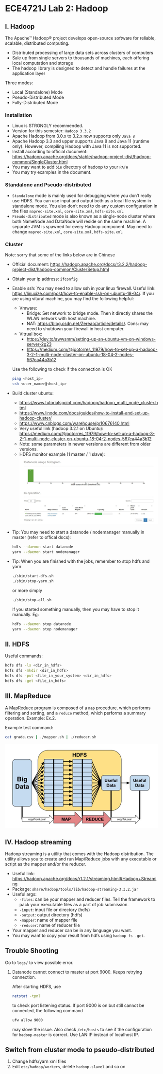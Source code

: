 # ECE4721J Lab 2: Hadoop

## I. Hadoop
The Apache™ Hadoop® project develops open-source software for reliable, scalable, distributed computing.

- Distributed processing of large data sets across clusters of computers
- Sale up from single servers to thousands of machines, each offering local computation and storage
- The hadoop library is designed to detect and handle failures at the application layer

Three modes:
- Local (Standalone) Mode
- Pseudo-Distributed Mode
- Fully-Distributed Mode

### Installation
- Linux is STRONGLY recommended.
- Version for this semester: `Hadoop 3.3.2`
- Apache Hadoop from 3.0.x to 3.2.x now supports only `Java 8`
- Apache Hadoop 3.3 and upper supports Java 8 and Java 11 (runtime only). However, compiling Hadoop with Java 11 is not supported.
- Install according to official document: https://hadoop.apache.org/docs/stable/hadoop-project-dist/hadoop-common/SingleCluster.html
- You may want to add `bin` directory of hadoop to your `PATH`
- You may try examples in the document.


### Standalone and Pseudo-distributed
- `Standalone` mode is mainly used for debugging where you don’t really use HDFS. You can use input and output both as a local file system in standalone mode. You also don’t need to do any custom configuration in the files `mapred-site.xml`, `core-site.xml`, `hdfs-site.xml`.
- `Pseudo-distributed` mode is also known as a single-node cluster where both NameNode and DataNode will reside on the same machine. A separate JVM is spawned for every Hadoop component. May need to change `mapred-site.xml`, `core-site.xml`, `hdfs-site.xml`.


### Cluster
Note: sorry that some of the links below are in Chinese
- Official document: https://hadoop.apache.org/docs/r3.2.2/hadoop-project-dist/hadoop-common/ClusterSetup.html
-  Obtain your ip address: `ifconfig`
-  Enable ssh: You may need to allow ssh in your linux firewall. Useful link: https://linuxize.com/post/how-to-enable-ssh-on-ubuntu-18-04/. If you are using vitural machine, you may find the following helpful:
   - Vmware:
      - Bridge: Set network to bridge mode. Then it directly shares the WLAN network with host machine.
      - NAT: https://blog.csdn.net/Zereao/article/details/. Cons: may need to shutdown your firewall in host computer.
    - Vitrual box:
      - https://dev.to/awwsmm/setting-up-an-ubuntu-vm-on-windows-server-2g23
      - https://medium.com/@jootorres_11979/how-to-set-up-a-hadoop-3-2-1-multi-node-cluster-on-ubuntu-18-04-2-nodes-567ca44a3b12

    Use the following to check if the connection is OK
    ```sh
    ping <host_ip>
    ssh <user_name>@<host_ip>
    ```
- Build cluster ubuntu:
  - https://www.tutorialspoint.com/hadoop/hadoop_multi_node_cluster.html
  - https://www.linode.com/docs/guides/how-to-install-and-set-up-hadoop-cluster/
  - https://www.cnblogs.com/warehouse/p/10676140.html
  - Very useful link (hadoop 3.2.1 on Ubuntu): https://medium.com/@jootorres_11979/how-to-set-up-a-hadoop-3-2-1-multi-node-cluster-on-ubuntu-18-04-2-nodes-567ca44a3b12
  - Note: some parameters in newer versions are different from older versions.
  - HDFS monitor example (1 master / 1 slave):
  ![](https://raw.githubusercontent.com/xiejinglei/links/master/new-datanode-fixed.JPG)

- Tip: You may need to start a datanode / nodemanager manually in master (refer to offical docs):
  ```sh
  hdfs --daemon start datanode
  yarn --daemon start nodemanager
  ```

- Tip: When you are finished with the jobs, remember to stop hdfs and yarn
  ```sh
  ./sbin/start-dfs.sh
  ./sbin/stop-yarn.sh
  ```
  or more simply
  ```sh
  ./sbin/stop-all.sh
  ```
  If you started something manually, then you may have to stop it manually. Eg:
  ```sh
  hdfs --daemon stop datanode
  yarn --daemon stop nodemanager
  ```

## II. HDFS
Useful commands:

```bash
hdfs dfs -ls <dir_in_hdfs>
hdfs dfs -mkdir <dir_in_hdfs>
hdfs dfs -put <file_in_your_system> <dir_in_hdfs>
hdfs dfs -get <file_in_hdfs>
```

## III. MapReduce
A MapReduce program is composed of a `map` procedure, which performs filtering and sorting, and a `reduce` method, which performs a summary operation. Example: Ex.2.

Example test command:
```sh
cat grade.csv | ./mapper.sh | ./reducer.sh
```

![avatar](https://raw.githubusercontent.com/xiejinglei/links/master/mr.JPG)

## IV. Hadoop streaming
Hadoop streaming is a utility that comes with the Hadoop distribution. The utility allows you to create and run Map/Reduce jobs with any executable or script as the mapper and/or the reducer.

- Useful link: https://hadoop.apache.org/docs/r1.2.1/streaming.html#Hadoop+Streaming
- Package: `share/hadoop/tools/lib/hadoop-streaming-3.3.2.jar`
- Useful args:
  - `-files`: can be your mapper and reducer files. Tell the framework to pack your executable files as a part of job submission.
  - `-input`: input file or directory (hdfs)
  - `-output`: output directory (hdfs)
  - `-mapper`: name of mapper file
  - `-reducer`: name of reducer file
- Your mapper and reducer can be in any language you want.
- You may want to copy your result from hdfs using `hadoop fs -get`.


## Trouble Shooting
Go to `logs/` to view possible error.
1. Datanode cannot connect to master at port 9000. Keeps retrying connection.

   After starting HDFS, use
   ```sh
   netstat -tpnl
   ```
   to check port listening status. If port 9000 is on but still cannot be connected, the following command

   ```sh
   ufw allow 9000
   ```
   may slove the issue. Also check `/etc/hosts` to see if the configuration for `hadoop-master` is correct. Use LAN IP instead of localhost IP.


## Switch from cluster mode to pseudo-distributed
1. Change hdfs/yarn xml files
2. Edit `etc/hadoop/workers`, delete `hadoop-slave1` and so on

